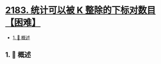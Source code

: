 # [2183. 统计可以被 K 整除的下标对数目【困难】](https://github.com/Tdahuyou/TNotes.leetcode/tree/main/notes/2183.%20%E7%BB%9F%E8%AE%A1%E5%8F%AF%E4%BB%A5%E8%A2%AB%20K%20%E6%95%B4%E9%99%A4%E7%9A%84%E4%B8%8B%E6%A0%87%E5%AF%B9%E6%95%B0%E7%9B%AE%E3%80%90%E5%9B%B0%E9%9A%BE%E3%80%91)

<!-- region:toc -->

- [1. 📝 概述](#1--概述)

<!-- endregion:toc -->

## 1. 📝 概述
